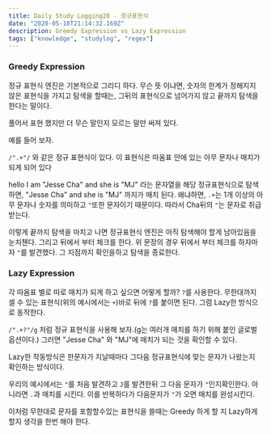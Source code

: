 ```yaml
---
title: Daily Study Logging28 - 정규표현식
date: "2020-05-18T21:14:32.169Z"
description: Greedy Expression vs Lazy Expression
tags: ["knowledge", "studylog", "regex"] 
---
```


### Greedy Expression

정규 표현식 엔진은 기본적으로 그리디 하다. 무슨 뜻 이냐면, 숫자의 한계가 정해지지 않은 표현식을 가지고 탐색을 할때는, 그뒤의 표현식으로 넘어가지 않고 끝까지 탐색을 한다는 말이다. 

풀어서 표현 했지만 더 무슨 말인지 모르는 말만 써져 있다. 

예를 들어 보자. 

`/".+"/` 와 같은 정규 표현식이 있다. 이 표현식은 따옴표 안에 있는 아무 문자나 매치가 되게 되어 있다 

hello I am "Jesse Cha" and she is "MJ" 라는 문자열을 해당 정규표현식으로 탐색하면, "Jesse Cha" and she is "MJ" 까지가 매치 된다. 왜냐하면, `.+`는 1개 이상의 아무 문자나 숫자를 의미하고 `"`또한 문자이기 때문이다. 따라서 Cha뒤의 `"`는 문자로 취급 받는다. 

이렇게 끝까지 탐색을 마치고 나면 정규표현식 엔진은 아직 탐색해야 할게 남아있음을 눈치챈다. 그리고 뒤에서 부터 체크를 한다. 위 문장의 경우 뒤에서 부터 체크를 하자마자 `"`를 발견했다. 그 지점까지 확인을하고 탐색을 종료한다.

### Lazy Expression

각 따옴표 별로 따로 매치가 되게 하고 싶으면 어떻게 할까? `?`를 사용한다. 무한대까지 셀 수 있는 표현식(위의 예시에서는 `+`)바로 뒤에 `?`를 붙이면 된다. 그럼 Lazy한 방식으로 동작한다. 

`/".+?"/g` 처럼 정규 표현식을 사용해 보자.(g는 여러개 매치를 하기 위해 붙인 글로벌 옵션이다.) 그러면 "Jesse Cha" 와 "MJ"에 매치가 되는 것을 확인할 수 있다. 

Lazy한 작동방식은 한문자가 지날때마다 그다음 정규표현식에 맞는 문자가 나왔는지 확인하는 방식이다.

우리의 예시에서는 `"`를 처음 발견하고 `J`를 발견한뒤 그 다음 문자가 `"`인지확인한다. 아니라면 `.`과 매치를 시킨다. 이를 반복하다가 다음문자가 `"`가 오면 매치를 완성시킨다.

이처럼 무한대로 문자를 포함할수있는 표현식을 쓸때는 Greedy 하게 할 지 Lazy하게 할지 생각을 한번 해야 한다. 







